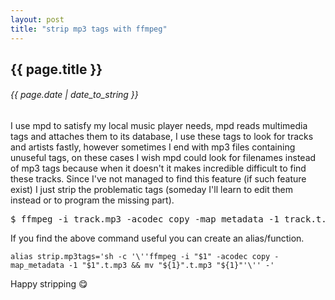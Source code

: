 ```yaml
---
layout: post
title: "strip mp3 tags with ffmpeg"
---
```


## {{ page.title }}

###### {{ page.date | date_to_string }}

I use mpd to satisfy my local music player needs, mpd reads multimedia tags and attaches them to its database, I use these tags to look for tracks and artists fastly, however sometimes I end with mp3 files containing unuseful tags, on these cases I wish mpd could look for filenames instead of mp3 tags because when it doesn't it makes incredible difficult to find these tracks. Since I've not managed to find this feature (if such feature exist) I just strip the problematic tags (someday I'll learn to edit them instead or to program the missing part).

<pre class="sh_sh">
$ ffmpeg -i track.mp3 -acodec copy -map_metadata -1 track.t.mp3 &amp;&amp; mv track.t.mp3 track.mp3
</pre>

If you find the above command useful you can create an alias/function.

    alias strip.mp3tags='sh -c '\''ffmpeg -i "$1" -acodec copy -map_metadata -1 "$1".t.mp3 && mv "${1}".t.mp3 "${1}"'\'' -'

Happy stripping &#128523;
